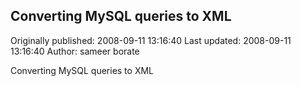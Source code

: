 ## Converting MySQL queries to XML

Originally published: 2008-09-11 13:16:40
Last updated: 2008-09-11 13:16:40
Author: sameer borate

Converting MySQL queries to XML
